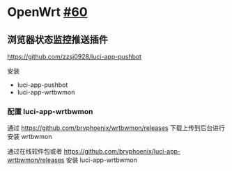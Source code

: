 # OpenWrt [#60](https://github.com/vhxubo/blog/issues/60)

## 浏览器状态监控推送插件

https://github.com/zzsj0928/luci-app-pushbot

安装

- luci-app-pushbot
- luci-app-wrtbwmon

### 配置 luci-app-wrtbwmon

通过 https://github.com/brvphoenix/wrtbwmon/releases 下载上传到后台进行安装 wrtbwmon

通过在线软件包或者 https://github.com/brvphoenix/luci-app-wrtbwmon/releases 安装 luci-app-wrtbwmon